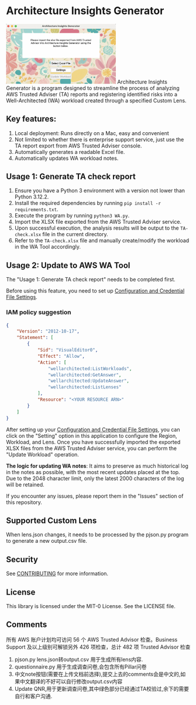 # Architecture Insights Generator
<img src="/ChimeraUI.png" alt="ChimeraUI" width="300">
Architecture Insights Generator is a program designed to streamline the process of analyzing AWS Trusted Adviser (TA) reports and registering identified risks into a Well-Architected (WA) workload created through a specified Custom Lens. 

## Key features:

1. Local deployment: Runs directly on a Mac, easy and convenient
2. Not limited to whether there is enterprise support service, just use the TA report export from AWS Trusted Adviser console.
3. Automatically generates a readable Excel file.
4. Automatically updates WA workload notes.

## Usage 1: Generate TA check report

1. Ensure you have a Python 3 environment with a version not lower than Python 3.12.2.
2. Install the required dependencies by running `pip install -r requirements.txt`.
3. Execute the program by running `python3 WA.py`.
4. Import the XLSX file exported from the AWS Trusted Adviser service.
5. Upon successful execution, the analysis results will be output to the `TA-check.xlsx` file in the current directory.
6. Refer to the `TA-check.xlsx` file and manually create/modify the workload in the WA Tool accordingly.

## Usage 2: Update to AWS WA Tool
The "Usage 1: Generate TA check report" needs to be completed first.

Before using this feature, you need to set up [Configuration and Credential File Settings](https://docs.aws.amazon.com/cli/latest/userguide/cli-configure-files.html).

### IAM policy suggestion
```json
{
    "Version": "2012-10-17",
    "Statement": [
        {
            "Sid": "VisualEditor0",
            "Effect": "Allow",
            "Action": [
                "wellarchitected:ListWorkloads",
                "wellarchitected:GetAnswer",
                "wellarchitected:UpdateAnswer",
                "wellarchitected:ListLenses"
            ],
            "Resource": "<YOUR RESOURCE ARN>"
        }
    ]
}

```

After setting up your [Configuration and Credential File Settings](https://docs.aws.amazon.com/cli/latest/userguide/cli-configure-files.html), you can click on the "Setting" option in this application to configure the Region, Workload, and Lens. Once you have successfully imported the exported XLSX files from the AWS Trusted Adviser service, you can perform the "Update Workload" operation.

**The logic for updating WA notes**: It aims to preserve as much historical log in the notes as possible, with the most recent updates placed at the top. Due to the 2048 character limit, only the latest 2000 characters of the log will be retained.

If you encounter any issues, please report them in the "Issues" section of this repository.


## Supported Custom Lens

When lens.json changes, it needs to be processed by the pjson.py program to generate a new output.csv file.

## Security

See [CONTRIBUTING](CONTRIBUTING.md#security-issue-notifications) for more information.

## License

This library is licensed under the MIT-0 License. See the LICENSE file.

## Comments

所有 AWS 账户计划均可访问 56 个 AWS Trusted Advisor 检查。Business Support 及以上级别可解锁另外 426 项检查，总计 482 项 Trusted Advisor 检查

1. pjson.py lens.json转output.csv 用于生成所有lens内容.
2. questionnaire.py 用于生成调查问卷,会包含所有Pillar问卷
3. 中文note按钮(需要在上传文档前选择),提交上去的comments会是中文的,如果中文翻译的不好可以自行修改output.csv内容
4. Update QNR,用于更新调查问卷,其中绿色部分已经通过TA校验过,余下的需要自行和客户沟通.

